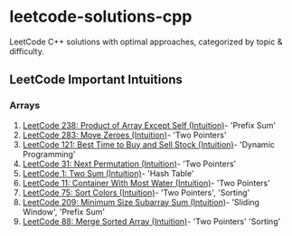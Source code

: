 # leetcode-solutions-cpp
LeetCode C++ solutions with optimal approaches, categorized by topic &amp; difficulty.

## LeetCode Important Intuitions
### Arrays
1. [LeetCode 238: Product of Array Except Self (Intuition)](./arrays/medium/0238_product_except_self_prefix_suffix.cpp)- 'Prefix Sum'
2. [LeetCode 283: Move Zeroes (Intuition)](./arrays/easy/0283_move_zeroes.cpp)- 'Two Pointers'
3. [LeetCode 121: Best Time to Buy and Sell Stock (Intuition)](./arrays/easy/0121_best_time_to_buy_and_sell_stock.cpp)- 'Dynamic Programming'
4. [LeetCode 31: Next Permutation (Intuition)](./arrays/medium/0031_next_permutation.cpp)- 'Two Pointers'
5. [LeetCode 1: Two Sum (Intuition)](./arrays/easy/0001_two_sum.cpp)- 'Hash Table'
6. [LeetCode 11: Container With Most Water (Intuition)](./arrays/medium/0011_container_with_most_water.cpp)- 'Two Pointers'
7. [LeetCode 75: Sort Colors (Intuition)](./arrays/medium/0075_sort_colors.cpp)- 'Two Pointers', 'Sorting'
8. [LeetCode 209: Minimum Size Subarray Sum (Intuition)](./arrays/medium/0209_minimum_size_subarray_sum.cpp)- 'Sliding Window', 'Prefix Sum'
9. [LeetCode 88: Merge Sorted Array (Intuition)](./arrays/easy/0088_merge_sorted_array.cpp)- 'Two Pointers' 'Sorting'
